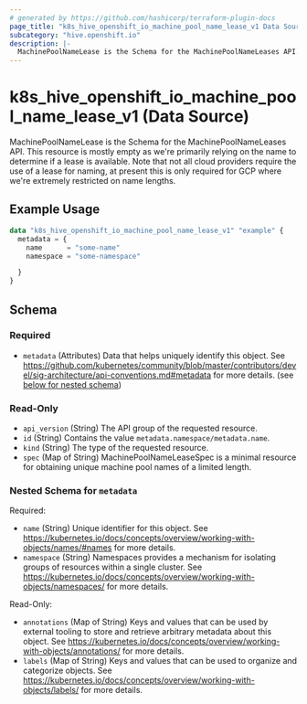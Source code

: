 ```yaml
---
# generated by https://github.com/hashicorp/terraform-plugin-docs
page_title: "k8s_hive_openshift_io_machine_pool_name_lease_v1 Data Source - terraform-provider-k8s"
subcategory: "hive.openshift.io"
description: |-
  MachinePoolNameLease is the Schema for the MachinePoolNameLeases API. This resource is mostly empty as we're primarily relying on the name to determine if a lease is available. Note that not all cloud providers require the use of a lease for naming, at present this is only required for GCP where we're extremely restricted on name lengths.
---
```


# k8s_hive_openshift_io_machine_pool_name_lease_v1 (Data Source)

MachinePoolNameLease is the Schema for the MachinePoolNameLeases API. This resource is mostly empty as we're primarily relying on the name to determine if a lease is available. Note that not all cloud providers require the use of a lease for naming, at present this is only required for GCP where we're extremely restricted on name lengths.

## Example Usage

```terraform
data "k8s_hive_openshift_io_machine_pool_name_lease_v1" "example" {
  metadata = {
    name      = "some-name"
    namespace = "some-namespace"

  }
}
```

<!-- schema generated by tfplugindocs -->
## Schema

### Required

- `metadata` (Attributes) Data that helps uniquely identify this object. See https://github.com/kubernetes/community/blob/master/contributors/devel/sig-architecture/api-conventions.md#metadata for more details. (see [below for nested schema](#nestedatt--metadata))

### Read-Only

- `api_version` (String) The API group of the requested resource.
- `id` (String) Contains the value `metadata.namespace/metadata.name`.
- `kind` (String) The type of the requested resource.
- `spec` (Map of String) MachinePoolNameLeaseSpec is a minimal resource for obtaining unique machine pool names of a limited length.

<a id="nestedatt--metadata"></a>
### Nested Schema for `metadata`

Required:

- `name` (String) Unique identifier for this object. See https://kubernetes.io/docs/concepts/overview/working-with-objects/names/#names for more details.
- `namespace` (String) Namespaces provides a mechanism for isolating groups of resources within a single cluster. See https://kubernetes.io/docs/concepts/overview/working-with-objects/namespaces/ for more details.

Read-Only:

- `annotations` (Map of String) Keys and values that can be used by external tooling to store and retrieve arbitrary metadata about this object. See https://kubernetes.io/docs/concepts/overview/working-with-objects/annotations/ for more details.
- `labels` (Map of String) Keys and values that can be used to organize and categorize objects. See https://kubernetes.io/docs/concepts/overview/working-with-objects/labels/ for more details.
